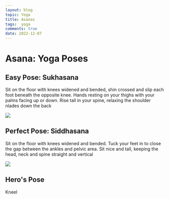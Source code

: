 ```yaml
---
layout: blog
topic: Yoga
title: Asanas
tags:  yoga
comments: true
date: 2022-12-07
---
```


# Asana: Yoga Poses

## Easy Pose: Sukhasana

Sit on the floor with knees widened and bended, shin crossed and slip each foot beneath the opposite knee. Hands resting on your thighs with your palms facing up or down. Rise tall in your spine, relaxing the shoulder nlades down the back

![](/assets/2022-12-07-21-25-14.png)

## Perfect Pose: Siddhasana

Sit on the floor with knees widened and bended. Tuck your feet in to close the gap between the ankles and pelvic area. Sit nice and tall, keeping the head, neck and spine straight and vertical

![](/assets/2022-12-07-21-29-42.png)

## Hero's Pose

Kneel